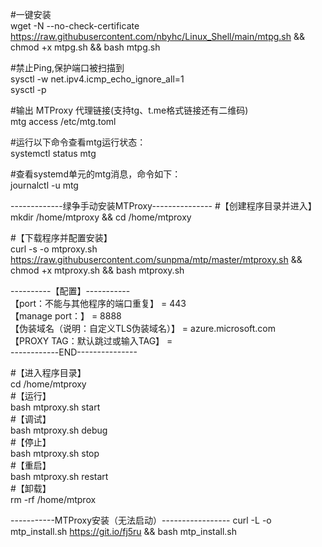 #一键安装  
wget -N --no-check-certificate https://raw.githubusercontent.com/nbyhc/Linux_Shell/main/mtpg.sh && chmod +x mtpg.sh && bash mtpg.sh

#禁止Ping,保护端口被扫描到  
sysctl -w net.ipv4.icmp_echo_ignore_all=1  
sysctl -p  


#输出 MTProxy 代理链接(支持tg、t.me格式链接还有二维码)  
mtg access /etc/mtg.toml


#运行以下命令查看mtg运行状态：  
systemctl status mtg


#查看systemd单元的mtg消息，命令如下：  
journalctl -u mtg



-------------绿争手动安装MTProxy---------------
#【创建程序目录并进入】  
mkdir /home/mtproxy && cd /home/mtproxy  

#【下载程序并配置安装】  
curl -s -o mtproxy.sh https://raw.githubusercontent.com/sunpma/mtp/master/mtproxy.sh && chmod +x mtproxy.sh && bash mtproxy.sh  


----------【配置】-----------  
【port：不能与其他程序的端口重复】 = 443  
【manage port：】 = 8888  
【伪装域名（说明：自定义TLS伪装域名）】 = azure.microsoft.com  
【PROXY TAG：默认跳过或输入TAG】 =   
------------END---------------  

#【进入程序目录】  
cd /home/mtproxy  
#【运行】  
bash mtproxy.sh start  
#【调试】  
bash mtproxy.sh debug  
#【停止】  
bash mtproxy.sh stop  
#【重启】  
bash mtproxy.sh restart  
#【卸载】  
rm -rf /home/mtprox  

-----------MTProxy安装（无法启动）-----------------
curl -L -o mtp_install.sh https://git.io/fj5ru && bash mtp_install.sh
